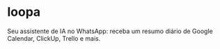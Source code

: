 # loopa
Seu assistente de IA no WhatsApp: receba um resumo diário de Google Calendar, ClickUp, Trello e mais.
